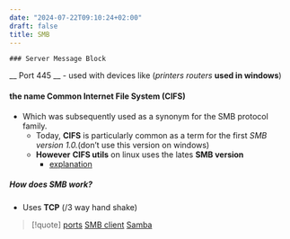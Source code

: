 ```yaml
---
date: "2024-07-22T09:10:24+02:00"
draft: false
title: SMB
---
```


    ### Server Message Block 

\_\_ Port 445 \_\_ - used with devices like (*printers routers* **used
in windows**)

#### the name Common Internet File System (CIFS)

-   Which was subsequently used as a synonym for the SMB protocol
    family.
    -   Today, **CIFS** is particularly common as a term for the first
        *SMB version 1.0.*(don’t use this version on windows)
    -   **However** **CIFS utils** on linux uses the lates **SMB
        version**
        -   [explanation](https://www.youtube.com/watch?v:%20XbyvQFJ-jHY&list=PL78ppT-_wOmuwT9idLvuoKOn6UYurFKCp&index=15)

##### How does SMB work?

-   Uses **TCP** (/3 way hand shake)

> \[!quote\] [ports](/ports/ports) [SMB
> client](/SMB_client) [Samba](/Samba)

